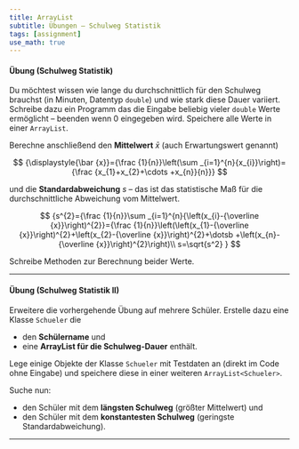 ```yaml
---
title: ArrayList
subtitle: Übungen – Schulweg Statistik
tags: [assignment]
use_math: true
---
```


#### Übung (Schulweg Statistik)

Du möchtest wissen wie lange du durchschnittlich für den Schulweg brauchst (in Minuten, Datentyp `double`) und wie stark diese Dauer variiert. Schreibe dazu ein Programm das die Eingabe beliebig vieler `double` Werte ermöglicht – beenden wenn 0 eingegeben wird. Speichere alle Werte in einer `ArrayList`. 

Berechne anschließend den **Mittelwert** $\displaystyle{\bar {x}}$ (auch Erwartungswert genannt) 

$$
{\displaystyle{\bar {x}}={\frac {1}{n}}\left(\sum _{i=1}^{n}{x_{i}}\right)={\frac {x_{1}+x_{2}+\cdots +x_{n}}{n}}}
$$


und die **Standardabweichung** $s$ – das ist das statistische Maß für die durchschnittliche Abweichung vom Mittelwert.

$$
{s^{2}={\frac {1}{n}}\sum _{i=1}^{n}{\left(x_{i}-{\overline {x}}\right)^{2}}={\frac {1}{n}}\left(\left(x_{1}-{\overline {x}}\right)^{2}+\left(x_{2}-{\overline {x}}\right)^{2}+\dotsb +\left(x_{n}-{\overline {x}}\right)^{2}\right)\\
s=\sqrt{s^2}
}
$$

Schreibe Methoden zur Berechnung beider Werte. 




---

#### Übung (Schulweg Statistik II)

Erweitere die vorhergehende Übung auf mehrere Schüler. Erstelle dazu eine Klasse `Schueler` die 

- den **Schülername** und 
- eine **ArrayList für die Schulweg-Dauer** enthält.

Lege einige Objekte der Klasse `Schueler` mit Testdaten an (direkt im Code ohne Eingabe) und speichere diese in einer weiteren `ArrayList<Schueler>`.

Suche nun:

- den Schüler mit dem **längsten Schulweg** (größter Mittelwert) und 
- den Schüler mit dem **konstantesten Schulweg** (geringste Standardabweichung).

---

